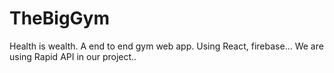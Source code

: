 # TheBigGym
Health is wealth.
A end to end gym web app.
Using React, firebase...
We are using Rapid API in our project..

